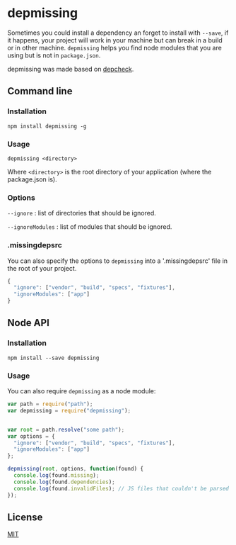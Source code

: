 # depmissing

Sometimes you could install a dependency an forget to install with `--save`, if it happens, your project will work in your machine but can break in a build or in other machine. `depmissing` helps you find node modules that you are using but is not in `package.json`.

depmissing was made based on [depcheck](https://github.com/rumpl/depcheck).

## Command line

### Installation
`npm install depmissing -g`

### Usage

`depmissing <directory>`

Where `<directory>` is the root directory of your application (where the package.json is).

### Options

`--ignore` : list of directories that should be ignored.

`--ignoreModules` : list of modules that should be ignored.

### .missingdepsrc
You can also specify the options to `depmissing` into a '.missingdepsrc' file in the root of your project.

```javascript
{
  "ignore": ["vendor", "build", "specs", "fixtures"],
  "ignoreModules": ["app"]
}
```

## Node API

### Installation
`npm install --save depmissing`


### Usage
You can also require `depmissing` as a node module:

```javascript
var path = require("path");
var depmissing = require("depmissing");


var root = path.resolve("some path");
var options = {
  "ignore": ["vendor", "build", "specs", "fixtures"],
  "ignoreModules": ["app"]
};

depmissing(root, options, function(found) {
  console.log(found.missing);
  console.log(found.dependencies);
  console.log(found.invalidFiles); // JS files that couldn't be parsed
});
```


## License

[MIT](http://rumpl.mit-license.org)
